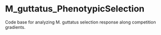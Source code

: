 # M_guttatus_PhenotypicSelection
Code base for analyzing M. guttatus selection response along competition gradients. 

